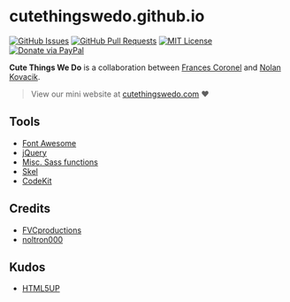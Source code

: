 # cutethingswedo.github.io

[![GitHub Issues](http://githubbadges.herokuapp.com/fvcproductions/cutethingswedo/issues.svg?style=flat-square)](https://github.com/fvcproductions/cutethingswedo/issues) [![GitHub Pull Requests](http://githubbadges.herokuapp.com/fvcproductions/cutethingswedo/pulls.svg?style=flat-square)](https://github.com/fvcproductions/cutethingswedo/pulls) [![MIT License](http://img.shields.io/:license-mit-blue.svg?style=flat-square)](http://badges.mit-license.org) [![Donate via PayPal](https://img.shields.io/badge/Donate-PayPal-blue.svg?style=flat-square)](http://paypal.me/fvcproductions)

**Cute Things We Do** is a collaboration between [Frances Coronel](http://fvcproductions.com) and [Nolan Kovacik](http://noltron000.com).

> View our mini website at [cutethingswedo.com](http://cutethingswedo.com) ❤️

## Tools

- [Font Awesome](fortawesome.github.com/Font-Awesome)
- [jQuery](jquery.com)
- [Misc. Sass functions](@HugoGiraudel)
- [Skel](skel.io)
- [CodeKit](http://codekitapp.com)

## Credits

- [FVCproductions](http://fvcproductions.com)
- [noltron000](http://noltron000.com)

## Kudos

- [HTML5UP](https://html5up.net/)
